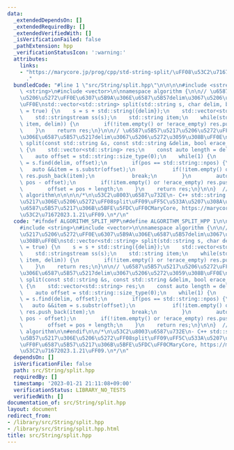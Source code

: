 ```yaml
---
data:
  _extendedDependsOn: []
  _extendedRequiredBy: []
  _extendedVerifiedWith: []
  _isVerificationFailed: false
  _pathExtension: hpp
  _verificationStatusIcon: ':warning:'
  attributes:
    links:
    - "https://marycore.jp/prog/cpp/std-string-split/\uFF08\u53C2\u71672023.1.21\uFF09\
      ."
  bundledCode: "#line 1 \"src/String/split.hpp\"\n\n\n\n#include <sstream>\n#include\
    \ <string>\n#include <vector>\n\nnamespace algorithm {\n\n// \u6587\u5B57\u5217\
    \u5206\u5272\uFF0E\u6307\u5B9A\u306E\u6587\u5B57delim\u3067\u5206\u5272\u3059\u308B\
    \uFF0E\nstd::vector<std::string> split(std::string s, char delim, bool erace_empty\
    \ = true) {\n    s = s + std::string({delim});\n    std::vector<std::string> res;\n\
    \    std::stringstream ss(s);\n    std::string item;\n    while(std::getline(ss,\
    \ item, delim)) {\n        if(!item.empty() or !erace_empty) res.push_back(item);\n\
    \    }\n    return res;\n}\n\n// \u6587\u5B57\u5217\u5206\u5272\uFF0E\u6307\u5B9A\
    \u306E\u6587\u5B57\u5217delim\u3067\u5206\u5272\u3059\u308B\uFF0E\nstd::vector<std::string>\
    \ split(const std::string &s, const std::string &delim, bool erace_empty = true)\
    \ {\n    std::vector<std::string> res;\n    const auto length = delim.size();\n\
    \    auto offset = std::string::size_type(0);\n    while(1) {\n        auto pos\
    \ = s.find(delim, offset);\n        if(pos == std::string::npos) {\n         \
    \   auto &&item = s.substr(offset);\n            if(!item.empty() or !erace_empty)\
    \ res.push_back(item);\n            break;\n        }\n        auto &&item = s.substr(offset,\
    \ pos - offset);\n        if(!item.empty() or !erace_empty) res.push_back(item);\n\
    \        offset = pos + length;\n    }\n    return res;\n}\n\n}  // namespace\
    \ algorithm\n\n\n\n/*\n\u53C2\u8003\u6587\u732E\n- C++ std::string \u6587\u5B57\
    \u5217\u306E\u5206\u5272\uFF08split\uFF09\uFF5C\u533A\u5207\u308A\u6587\u5B57\uFF0F\
    \u6587\u5B57\u5217\u306B\u5BFE\u5FDC\uFF0CMaryCore, https://marycore.jp/prog/cpp/std-string-split/\uFF08\
    \u53C2\u71672023.1.21\uFF09.\n*/\n"
  code: "#ifndef ALGORITHM_SPLIT_HPP\n#define ALGORITHM_SPLIT_HPP 1\n\n#include <sstream>\n\
    #include <string>\n#include <vector>\n\nnamespace algorithm {\n\n// \u6587\u5B57\
    \u5217\u5206\u5272\uFF0E\u6307\u5B9A\u306E\u6587\u5B57delim\u3067\u5206\u5272\u3059\
    \u308B\uFF0E\nstd::vector<std::string> split(std::string s, char delim, bool erace_empty\
    \ = true) {\n    s = s + std::string({delim});\n    std::vector<std::string> res;\n\
    \    std::stringstream ss(s);\n    std::string item;\n    while(std::getline(ss,\
    \ item, delim)) {\n        if(!item.empty() or !erace_empty) res.push_back(item);\n\
    \    }\n    return res;\n}\n\n// \u6587\u5B57\u5217\u5206\u5272\uFF0E\u6307\u5B9A\
    \u306E\u6587\u5B57\u5217delim\u3067\u5206\u5272\u3059\u308B\uFF0E\nstd::vector<std::string>\
    \ split(const std::string &s, const std::string &delim, bool erace_empty = true)\
    \ {\n    std::vector<std::string> res;\n    const auto length = delim.size();\n\
    \    auto offset = std::string::size_type(0);\n    while(1) {\n        auto pos\
    \ = s.find(delim, offset);\n        if(pos == std::string::npos) {\n         \
    \   auto &&item = s.substr(offset);\n            if(!item.empty() or !erace_empty)\
    \ res.push_back(item);\n            break;\n        }\n        auto &&item = s.substr(offset,\
    \ pos - offset);\n        if(!item.empty() or !erace_empty) res.push_back(item);\n\
    \        offset = pos + length;\n    }\n    return res;\n}\n\n}  // namespace\
    \ algorithm\n\n#endif\n\n/*\n\u53C2\u8003\u6587\u732E\n- C++ std::string \u6587\
    \u5B57\u5217\u306E\u5206\u5272\uFF08split\uFF09\uFF5C\u533A\u5207\u308A\u6587\u5B57\
    \uFF0F\u6587\u5B57\u5217\u306B\u5BFE\u5FDC\uFF0CMaryCore, https://marycore.jp/prog/cpp/std-string-split/\uFF08\
    \u53C2\u71672023.1.21\uFF09.\n*/\n"
  dependsOn: []
  isVerificationFile: false
  path: src/String/split.hpp
  requiredBy: []
  timestamp: '2023-01-21 21:11:08+09:00'
  verificationStatus: LIBRARY_NO_TESTS
  verifiedWith: []
documentation_of: src/String/split.hpp
layout: document
redirect_from:
- /library/src/String/split.hpp
- /library/src/String/split.hpp.html
title: src/String/split.hpp
---
```

